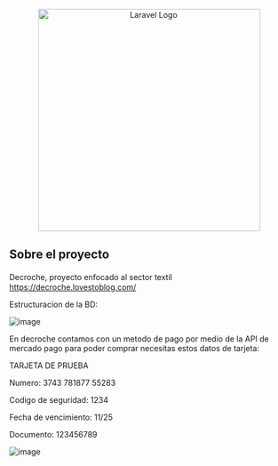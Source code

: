 <p align="center"><a href="https://laravel.com" target="_blank"><img src="https://raw.githubusercontent.com/laravel/art/master/logo-lockup/5%20SVG/2%20CMYK/1%20Full%20Color/laravel-logolockup-cmyk-red.svg" width="400" alt="Laravel Logo"></a></p>



## Sobre el proyecto

Decroche, proyecto enfocado al sector textil ㅤㅤㅤㅤㅤㅤㅤ https://decroche.lovestoblog.com/



Estructuracion de la BD:

![image](https://github.com/chechojgb/decroche/assets/100326731/c84dae6c-ef76-4cd7-94f7-5701ea05f4e0)


En decroche contamos con un metodo de pago por medio de la API de mercado pago para poder comprar necesitas estos datos de tarjeta:

TARJETA DE PRUEBA

Numero: 3743 781877 55283

Codigo de seguridad: 1234

Fecha de vencimiento: 11/25

Documento: 123456789

![image](https://github.com/chechojgb/decroche/assets/100326731/a0694f59-8cfc-41c5-95cd-1569f9b59b68)


